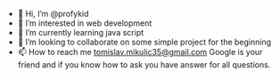 - 👋 Hi, I’m @profykid
- 👀 I’m interested in web development
- 🌱 I’m currently learning java script
- 💞️ I’m looking to collaborate on some simple project for the beginning
- 📫 How to reach me tomislav.mikulic35@gmail.com
      Google is your friend and if you know how to ask you have answer for all questions.
<!---
profykid/profykid is a ✨ special ✨ repository because its `README.md` (this file) appears on your GitHub profile.
You can click the Preview link to take a look at your changes.
--->
